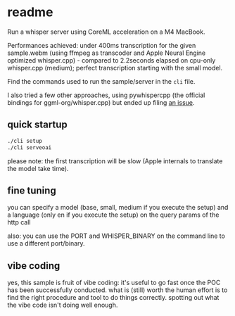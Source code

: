 # readme

Run a whisper server using CoreML acceleration on a M4 MacBook.

Performances achieved: under 400ms transcription for the given sample.webm (using ffmpeg as transcoder and Apple Neural Engine optimized whisper.cpp) - compared to 2.2seconds elapsed on cpu-only whisper.cpp (medium); perfect transcription starting with the small model.

Find the commands used to run the sample/server in the `cli` file.

I also tried a few other approaches, using pywhispercpp (the official bindings for ggml-org/whisper.cpp) but ended up filing [an issue](https://github.com/absadiki/pywhispercpp/issues/116).

## quick startup

```sh
./cli setup
./cli serveoai
```

please note: the first transcription will be slow (Apple internals to translate the model take time).

## fine tuning

you can specify a model (base, small, medium if you execute the setup)
and a language (only en if you execute the setup)
on the query params of the http call

also: you can use the PORT and WHISPER_BINARY on the command line to use a different port/binary.

## vibe coding

yes, this sample is fruit of vibe coding: it's useful to go fast once the POC has been successfully conducted.
what is (still) worth the human effort is to find the right procedure and tool to do things correctly. spotting out what the vibe code isn't doing well enough.
